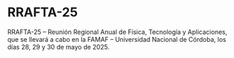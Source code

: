 # RRAFTA-25
 RRAFTA-25 – Reunión Regional Anual de Física, Tecnología y Aplicaciones, que se llevará a cabo en la FAMAF – Universidad Nacional de Córdoba, los días 28, 29 y 30 de mayo de 2025.
